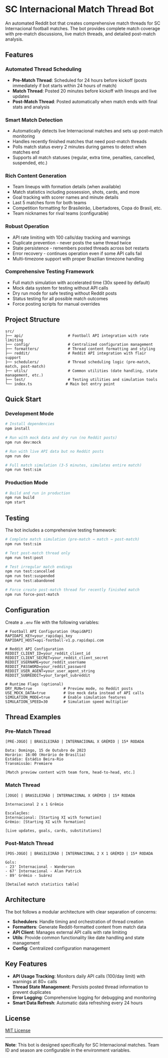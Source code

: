 # SC Internacional Match Thread Bot

An automated Reddit bot that creates comprehensive match threads for SC Internacional football matches. The bot provides complete match coverage with pre-match discussions, live match threads, and detailed post-match analysis.

## Features

### Automated Thread Scheduling
- **Pre-Match Thread**:  Scheduled for 24 hours before kickoff (posts immediately if bot starts within 24 hours of match)
- **Match Thread**: Posted 20 minutes before kickoff with lineups and live updates
- **Post-Match Thread**: Posted automatically when match ends with final stats and analysis

### Smart Match Detection
- Automatically detects live Internacional matches and sets up post-match monitoring
- Handles recently finished matches that need post-match threads
- Polls match status every 2 minutes during games to detect when matches end
- Supports all match statuses (regular, extra time, penalties, cancelled, suspended, etc.)

### Rich Content Generation
- Team lineups with formation details (when available)
- Match statistics including possession, shots, cards, and more
- Goal tracking with scorer names and minute details
- Last 5 matches form for both teams
- Competition formatting for Brasileirão, Libertadores, Copa do Brasil, etc.
- Team nicknames for rival teams (configurable)

### Robust Operation
- API rate limiting with 100 calls/day tracking and warnings
- Duplicate prevention - never posts the same thread twice
- State persistence - remembers posted threads across bot restarts
- Error recovery - continues operation even if some API calls fail
- Multi-timezone support with proper Brazilian timezone handling

### Comprehensive Testing Framework
- Full match simulation with accelerated time (30x speed by default)
- Mock data system for testing without API calls
- Dry run mode for safe testing without Reddit posts
- Status testing for all possible match outcomes
- Force posting scripts for manual overrides

## Project Structure

```
src/
├── api/                    # Football API integration with rate limiting
├── config/                 # Centralized configuration management
├── formatters/             # Thread content formatting and styling
├── reddit/                 # Reddit API integration with flair support
├── schedulers/             # Thread scheduling logic (pre-match, match, post-match)
├── utils/                  # Common utilities (date handling, state management, etc.)
├── test/                   # Testing utilities and simulation tools
└── index.ts               # Main bot entry point
```

## Quick Start

### Development Mode
```bash
# Install dependencies
npm install

# Run with mock data and dry run (no Reddit posts)
npm run dev:mock

# Run with live API data but no Reddit posts
npm run dev

# Full match simulation (3-5 minutes, simulates entire match)
npm run test:sim
```

### Production Mode
```bash
# Build and run in production
npm run build
npm start
```

## Testing

The bot includes a comprehensive testing framework:

```bash
# Complete match simulation (pre-match → match → post-match)
npm run test:sim

# Test post-match thread only
npm run test:post

# Test irregular match endings
npm run test:cancelled
npm run test:suspended
npm run test:abandoned

# Force create post-match thread for recently finished match
npm run force-post-match
```

## Configuration

Create a `.env` file with the following variables:

```env
# Football API Configuration (RapidAPI)
RAPIDAPI_KEY=your_rapidapi_key
RAPIDAPI_HOST=api-football-v1.p.rapidapi.com

# Reddit API Configuration
REDDIT_CLIENT_ID=your_reddit_client_id
REDDIT_CLIENT_SECRET=your_reddit_client_secret
REDDIT_USERNAME=your_reddit_username
REDDIT_PASSWORD=your_reddit_password
REDDIT_USER_AGENT=your_user_agent_string
REDDIT_SUBREDDIT=your_target_subreddit

# Runtime Flags (optional)
DRY_RUN=true              # Preview mode, no Reddit posts
USE_MOCK_DATA=true        # Use mock data instead of API calls
SIMULATION_MODE=true      # Enable simulation features
SIMULATION_SPEED=30       # Simulation speed multiplier
```

## Thread Examples

### Pre-Match Thread
```
[PRÉ-JOGO] | BRASILEIRÃO | INTERNACIONAL X GRÊMIO | 15ª RODADA

Data: Domingo, 15 de Outubro de 2023
Horário: 16:00 (Horário de Brasília)
Estádio: Estádio Beira-Rio
Transmissão: Premiere

[Match preview content with team form, head-to-head, etc.]
```

### Match Thread
```
[JOGO] | BRASILEIRÃO | INTERNACIONAL X GRÊMIO | 15ª RODADA

Internacional 2 x 1 Grêmio

Escalações:
Internacional: [Starting XI with formation]
Grêmio: [Starting XI with formation]

[Live updates, goals, cards, substitutions]
```

### Post-Match Thread
```
[PÓS-JOGO] | BRASILEIRÃO | INTERNACIONAL 2 X 1 GRÊMIO | 15ª RODADA

Gols:
- 23' Internacional - Wanderson
- 67' Internacional - Alan Patrick
- 89' Grêmio - Suárez

[Detailed match statistics table]
```

## Architecture

The bot follows a modular architecture with clear separation of concerns:

- **Schedulers**: Handle timing and orchestration of thread creation
- **Formatters**: Generate Reddit-formatted content from match data
- **API Client**: Manages external API calls with rate limiting
- **Utils**: Provide common functionality like date handling and state management
- **Config**: Centralized configuration management

## Key Features

- **API Usage Tracking**: Monitors daily API calls (100/day limit) with warnings at 80+ calls
- **Thread State Management**: Persists posted thread information to prevent duplicates
- **Error Logging**: Comprehensive logging for debugging and monitoring
- **Smart Data Refresh**: Automatic data refreshing every 24 hours

## License

[MIT License](LICENSE)

---

**Note**: This bot is designed specifically for SC Internacional matches. Team ID and season are configurable in the environment variables.
